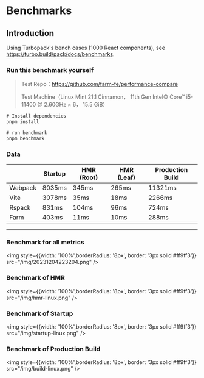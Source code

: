 # Benchmarks

## Introduction

Using Turbopack's bench cases (1000 React components), see https://turbo.build/pack/docs/benchmarks.

### Run this benchmark yourself

> Test Repo：https://github.com/farm-fe/performance-compare
>
> Test Machine（Linux Mint 21.1 Cinnamon， 11th Gen Intel© Core™ i5-11400 @ 2.60GHz × 6， 15.5 GiB）

```ts
# Install dependencies
pnpm install

# run benchmark
pnpm benchmark
```

### Data

|         | **Startup** | **HMR (Root)** | **HMR (Leaf)** | **Production Build** |
| ------- | ----------- | -------------- | -------------- | -------------------- |
| Webpack | 8035ms      | 345ms          | 265ms          | 11321ms              |
| Vite    | 3078ms      | 35ms           | 18ms           | 2266ms               |
| Rspack  | 831ms       | 104ms          | 96ms           | 724ms                |
| Farm    | 403ms       | 11ms           | 10ms           | 288ms                |

---

### Benchmark for all metrics

<!-- ![performance](/img/20231204223204.png) -->

<img style={{width: '100%',borderRadius: '8px', border: '3px solid #ff9ff3'}} src="/img/20231204223204.png" />

### Benchmark of HMR

<!-- ![performance](/img/hmr-linux.png) -->

<img style={{width: '100%',borderRadius: '8px', border: '3px solid #ff9ff3'}} src="/img/hmr-linux.png" />

### Benchmark of Startup

<!-- ![performance](/img/startup-linux.png) -->

<img style={{width: '100%',borderRadius: '8px', border: '3px solid #ff9ff3'}} src="/img/startup-linux.png" />

### Benchmark of Production Build

<!-- ![performance](/img/build-linux.png) -->

<img style={{width: '100%',borderRadius: '8px', border: '3px solid #ff9ff3'}} src="/img/build-linux.png" />

